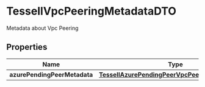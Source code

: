 

# TessellVpcPeeringMetadataDTO

Metadata about Vpc Peering

## Properties

Name | Type | Description | Notes
------------ | ------------- | ------------- | -------------
**azurePendingPeerMetadata** | [**TessellAzurePendingPeerVpcPeeringMetadataDTO**](TessellAzurePendingPeerVpcPeeringMetadataDTO.md) |  |  [optional]




